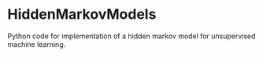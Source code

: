 # HiddenMarkovModels
Python code for implementation of a hidden markov model for unsupervised machine learning.
